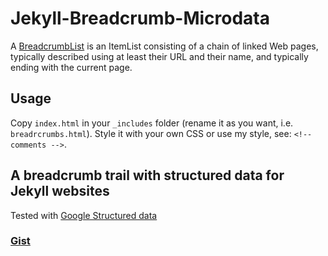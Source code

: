 # Jekyll-Breadcrumb-Microdata

A [BreadcrumbList](https://schema.org/BreadcrumbList) is an ItemList consisting of a chain of linked Web pages, typically described using at least their URL and their name, and typically ending with the current page.

## Usage

Copy `index.html` in your `_includes` folder (rename it as you want, i.e. `breadrcrumbs.html`). Style it with your own CSS or use my style, see: `<!-- comments -->`.

## A breadcrumb trail with structured data for Jekyll websites

Tested with [Google Structured data](https://search.google.com/structured-data/testing-tool?hl=it)

### [Gist](https://gist.github.com/enricocaputo/2509e00403aa4218df28a730ce1aa57a) 

